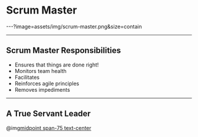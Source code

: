 # Scrum Master

---?image=assets/img/scrum-master.png&size=contain

---
## Scrum Master Responsibilities
- Ensures that things are done right!
- Monitors team health
- Facilitates
- Reinforces agile principles
- Removes impediments

---
## A True Servant Leader
@img[midpoint span-75 text-center](assets/img/traditional_vs_servant.jpeg)
